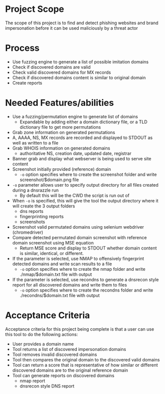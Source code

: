 # Project Scope
The scope of this project is to find and detect phishing websites and brand impersonation before it can be used maliciously by a threat actor

# Process
* Use fuzzing engine to generate a list of possible imitation domains
* Check if discovered domains are valid
* Check valid discovered domains for MX records
* Check if discovered domains content is similar to original domain
* Create reports


# Needed Features/abilities
* Use a fuzzing/permutation engine to generate list of domains
    * Expandable by adding either a domain dictionary file, or a TLD dictionary file to get more permutations
* Grab zone information on generated permutations
* A, AAAA, NS, MX records are recorded and displayed to STDOUT as well as written to a file
* Grab WHOIS information on generated domains
    * authoritative NS, creation date, updated date, registrar
* Banner grab and display what webserver is being used to serve site content
* Screenshot initially provided (reference) domain
    * `-o` option specifies where to create the screenshot folder and write screenshot/$domain.png file
* `-o` parameter allows user to specify output directory for all files created during a dnsrazzle run
    * By default this will be the CWD the script is run out of
* When `-o` is specified, this will give the tool the output directory where it will create the 3 output folders
    * dns reports
    * fingerprinting reports
    * screenshots
* Screenshot valid permutated domains using selenium webdriver (chromedriver)
* Compare detected permutated domain screenshot with reference domain screenshot using MSE equation
    * Return MSE score and display to STDOUT whether domain content is similar, identical, or different.
* If the parameter is selected, use NMAP to offensively fingerprint detected domains and write scan results to a file
    * `-o` option specifies where to create the nmap folder and write ./nmap/$domain.txt file with output
* If the parameter is selected, use recondns to generate a dnsrecon style report for all discovered domains and write them to files
    * `-o` option specifies where to create the recondns folder and write ./recondns/$domain.txt file with output


# Acceptance Criteria
Acceptance criteria for this project being complete is that a user can use this tool to do the following actions:
* User provides a domain name
* Tool returns a list of discovered impersonation domains
* Tool removes invalid discovered domains
* Tool then compares the original domain to the discovered valid domains
* Tool can return a score that is representative of how similar or different discovered domains are to the original reference domain
* Tool can generate reports on discovered domains
   * nmap report
   * dnsrecon style DNS report
